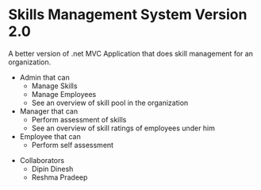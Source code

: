 # Skills Management System Version 2.0
A better version of .net MVC Application that does skill management for an organization.

- Admin that can
  - Manage Skills
  - Manage Employees
  - See an overview of skill pool in the organization
- Manager that can
  - Perform assessment of skills
  - See an overview of skill ratings of employees under him
- Employee that can
  - Perform self assessment
  
* Collaborators
  - Dipin Dinesh
  - Reshma Pradeep
